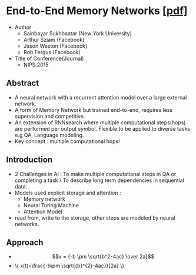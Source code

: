 # End-to-End Memory Networks [[pdf]](https://arxiv.org/pdf/1503.08895.pdf)

* Author
	* Sainbayar Sukhbaatar (New York University)
	* Arthur Sziam (Facebook)
	* Jason Weston (Facebook)
	* Rob Fergus (Facebook)
* Title of Conference(Journal)
	* NIPS 2015

## Abstract
* A neural network with a recurrent attention model over a large external network.
* A form of Memory Network but trained end-to-end, requires less supervision and competitive.
* An extension of RNNsearch where multiple computational steps(hops) are performed per output symbol. Flexible to be applied to diverse tasks e.g QA, Language modeling.
* Key concept : multiple computational hops!

## Introduction
* 2 Challenges in AI : To make multiple computational steps in QA or completing a task / To describe long term dependencies in sequential data.
* Models used explicit storage and attention :
  * Memory network
  * Neural Turing Machine
  * Attention Model
* read from, write to the storage, other steps are modeled by neural networks.

## Approach
* $$x = {-b \pm \sqrt{b^2-4ac} \over 2a}$$
* \\( x(t)=\frac{-b\pm \sqrt{{b}^{2}-4ac}}{2a} \\)
	